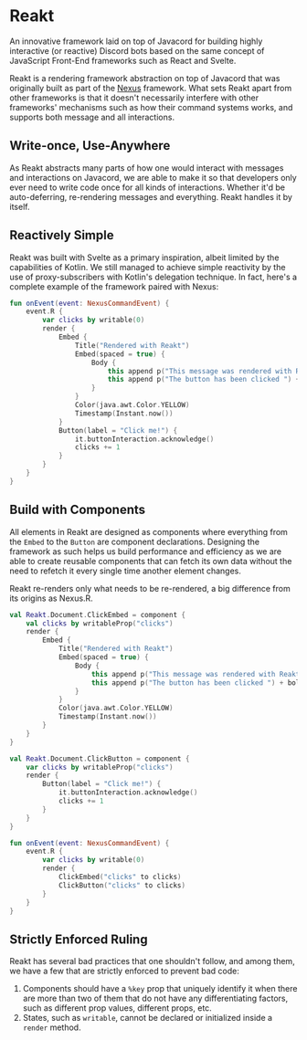# Reakt

An innovative framework laid on top of Javacord for building highly interactive (or reactive) Discord bots based 
on the same concept of JavaScript Front-End frameworks such as React and Svelte.

Reakt is a rendering framework abstraction on top of Javacord that was originally built as part of the [Nexus](https://nexus.mihou.pw) 
framework. What sets Reakt apart from other frameworks is that it doesn't necessarily interfere with other frameworks' mechanisms 
such as how their command systems works, and supports both message and all interactions.

## Write-once, Use-Anywhere

As Reakt abstracts many parts of how one would interact with messages and interactions on Javacord, we are able to make it 
so that developers only ever need to write code once for all kinds of interactions. Whether it'd be auto-deferring, re-rendering 
messages and everything. Reakt handles it by itself.

## Reactively Simple

Reakt was built with Svelte as a primary inspiration, albeit limited by the capabilities of Kotlin. We still managed to achieve 
simple reactivity by the use of proxy-subscribers with Kotlin's delegation technique. In fact, here's a complete example of 
the framework paired with Nexus:
```kotlin
fun onEvent(event: NexusCommandEvent) {
    event.R {
        var clicks by writable(0)
        render {
            Embed {
                Title("Rendered with Reakt")
                Embed(spaced = true) {
                    Body {
                        this append p("This message was rendered with Reakt.")
                        this append p("The button has been clicked ") + bold("$clicks times.")
                    }
                }
                Color(java.awt.Color.YELLOW)
                Timestamp(Instant.now())
            }
            Button(label = "Click me!") {
                it.buttonInteraction.acknowledge()
                clicks += 1
            }
        }
    }
}
```

## Build with Components

All elements in Reakt are designed as components where everything from the `Embed` to the `Button` are component declarations. Designing 
the framework as such helps us build performance and efficiency as we are able to create reusable components that can fetch its own data 
without the need to refetch it every single time another element changes.

Reakt re-renders only what needs to be re-rendered, a big difference from its origins as Nexus.R.
```kotlin
val Reakt.Document.ClickEmbed = component {
    val clicks by writableProp("clicks")
    render {
        Embed {
            Title("Rendered with Reakt")
            Embed(spaced = true) {
                Body {
                    this append p("This message was rendered with Reakt.")
                    this append p("The button has been clicked ") + bold("$clicks times.")
                }
            }
            Color(java.awt.Color.YELLOW)
            Timestamp(Instant.now())
        }
    }
}

val Reakt.Document.ClickButton = component {
    var clicks by writableProp("clicks")
    render {
        Button(label = "Click me!") {
            it.buttonInteraction.acknowledge()
            clicks += 1
        }
    }
}

fun onEvent(event: NexusCommandEvent) {
    event.R {
        var clicks by writable(0)
        render {
            ClickEmbed("clicks" to clicks)
            ClickButton("clicks" to clicks)
        }
    }
}
```

## Strictly Enforced Ruling

Reakt has several bad practices that one shouldn't follow, and among them, we have a few that are strictly enforced 
to prevent bad code:
1. Components should have a `%key` prop that uniquely identify it when there are more than two of them that do not 
have any differentiating factors, such as different prop values, different props, etc.
2. States, such as `writable`, cannot be declared or initialized inside a `render` method.

